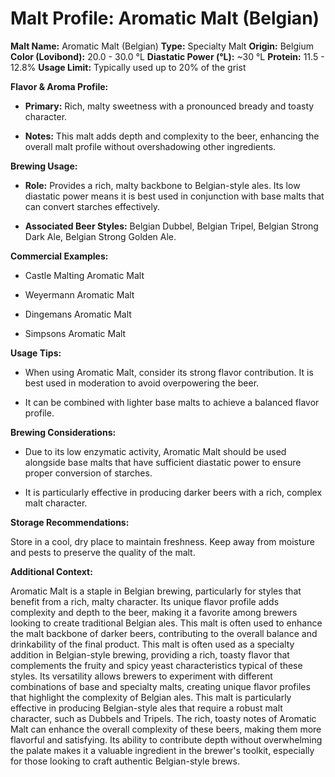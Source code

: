 # Malt Profile: Aromatic Malt (Belgian)

**Malt Name:** Aromatic Malt (Belgian)
**Type:** Specialty Malt
**Origin:** Belgium
**Color (Lovibond):** 20.0 - 30.0 °L
**Diastatic Power (°L):** ~30 °L
**Protein:** 11.5 - 12.8%
**Usage Limit:** Typically used up to 20% of the grist

**Flavor & Aroma Profile:**

* **Primary:** Rich, malty sweetness with a pronounced bready and toasty character.

* **Notes:** This malt adds depth and complexity to the beer, enhancing the overall malt profile without overshadowing other ingredients.

**Brewing Usage:**

* **Role:** Provides a rich, malty backbone to Belgian-style ales. Its low diastatic power means it is best used in conjunction with base malts that can convert starches effectively.

* **Associated Beer Styles:** Belgian Dubbel, Belgian Tripel, Belgian Strong Dark Ale, Belgian Strong Golden Ale.

**Commercial Examples:**

* Castle Malting Aromatic Malt

* Weyermann Aromatic Malt

* Dingemans Aromatic Malt

* Simpsons Aromatic Malt

**Usage Tips:**

* When using Aromatic Malt, consider its strong flavor contribution. It is best used in moderation to avoid overpowering the beer.

* It can be combined with lighter base malts to achieve a balanced flavor profile.

**Brewing Considerations:**

* Due to its low enzymatic activity, Aromatic Malt should be used alongside base malts that have sufficient diastatic power to ensure proper conversion of starches.

* It is particularly effective in producing darker beers with a rich, complex malt character.

**Storage Recommendations:**

Store in a cool, dry place to maintain freshness. Keep away from moisture and pests to preserve the quality of the malt.

**Additional Context:**

Aromatic Malt is a staple in Belgian brewing, particularly for styles that benefit from a rich, malty character. Its unique flavor profile adds complexity and depth to the beer, making it a favorite among brewers looking to create traditional Belgian ales. This malt is often used to enhance the malt backbone of darker beers, contributing to the overall balance and drinkability of the final product.
This malt is often used as a specialty addition in Belgian-style brewing, providing a rich, toasty flavor that complements the fruity and spicy yeast characteristics typical of these styles. Its versatility allows brewers to experiment with different combinations of base and specialty malts, creating unique flavor profiles that highlight the complexity of Belgian ales.
This malt is particularly effective in producing Belgian-style ales that require a robust malt character, such as Dubbels and Tripels. The rich, toasty notes of Aromatic Malt can enhance the overall complexity of these beers, making them more flavorful and satisfying. Its ability to contribute depth without overwhelming the palate makes it a valuable ingredient in the brewer's toolkit, especially for those looking to craft authentic Belgian-style brews.
